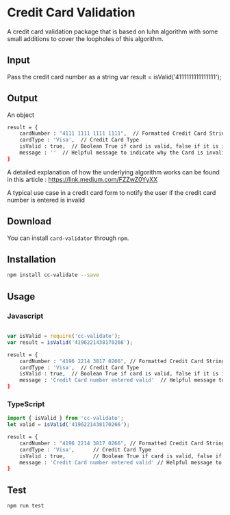 # Credit Card Validation

A credit card validation package that is based on luhn algorithm with some small additions to cover the loopholes of this algorithm. 

## Input

Pass the credit card number as a string
var result = isValid('4111111111111111');

## Output

An object

```sh
result = {
    cardNumber : "4111 1111 1111 1111",  // Formatted Credit Card String
    cardType : 'Visa',  // Credit Card Type
    isValid : true,  // Boolean True if card is valid, false if it is invalid
    message : ''  // Helpful message to indicate why the Card is invalid
}
```

A detailed explanation of how the underlying algorithm works can be found in this article :
 https://link.medium.com/FZZwZ0YyXX

A typical use case in a credit card form to notify the user if the credit card number is entered is invalid

## Download

You can install `card-validator` through `npm`.

## Installation 
```sh
npm install cc-validate --save
```
## Usage
### Javascript
```javascript

var isValid = require('cc-validate');
var result = isValid('4196221438170266');

```
```sh
result = {
    cardNumber : "4196 2214 3817 0266", // Formatted Credit Card String
    cardType : 'Visa',  // Credit Card Type
    isValid : true,  // Boolean True if card is valid, false if it is invalid
    message : 'Credit Card number entered valid'  // Helpful message to indicate why the Card is invalid
}
```
### TypeScript
```typescript
import { isValid } from 'cc-validate';
let valid = isValid('4196221438170266');
```
```sh
result = {
    cardNumber : "4196 2214 3817 0266", // Formatted Credit Card String
    cardType : 'Visa',		// Credit Card Type
    isValid : true,			// Boolean True if card is valid, false if it is invalid
    message : 'Credit Card number entered valid' // Helpful message to indicate why the Card is invalid
}
```
## Test 
```sh
npm run test
```
